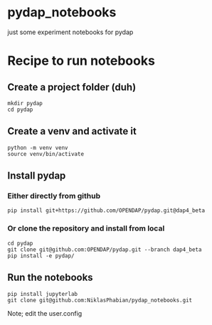 # pydap_notebooks
just some experiment notebooks for pydap


# Recipe to run notebooks

## Create a project folder (duh)

    mkdir pydap
    cd pydap

## Create a venv and activate it
    
    python -m venv venv
    source venv/bin/activate

## Install pydap

### Either directly from github

    pip install git+https://github.com/OPENDAP/pydap.git@dap4_beta


### Or clone the repository and install from local

    cd pydap
    git clone git@github.com:OPENDAP/pydap.git --branch dap4_beta
    pip install -e pydap/


## Run the notebooks
    
    pip install jupyterlab
    git clone git@github.com:NiklasPhabian/pydap_notebooks.git


Note; edit the user.config 

